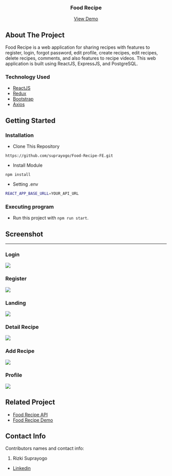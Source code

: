 
<h3 align="center">Food Recipe</h3>
<p align="center">
  <a href="https://rizki-suprayogo-learn-react-fe.vercel.app/">View Demo</a>
</p>

<!-- ABOUT THE PROJECT -->
## About The Project

Food Recipe is a web application for sharing recipes with features to register, login, forgot password, edit profile, create recipes, edit recipes, delete recipes, comments, and also features to  recipe videos. This web application is built using ReactJS, ExpressJS, and PostgreSQL.

### Technology Used
- [ReactJS](https://reactjs.org/)
- [Redux](https://redux.js.org/)
- [Bootstrap](https://getbootstrap.com/)
- [Axios](https://github.com/axios/axios)

 
<!-- GETTING STARTED -->
## Getting Started

### Installation
- Clone This Repository

`https://github.com/suprayogo/Food-Recipe-FE.git`

- Install Module

`npm install`

- Setting .env

```bash
REACT_APP_BASE_URLL=YOUR_API_URL
```

### Executing program

- Run this project with `npm run start`.

<!-- SCREENSHOT -->
## Screenshot
<hr>

### Login
<img src="./readme/ss-login.jpeg" />

### Register
<img src="./readme/ss-register.jpeg" />

### Landing
<img src="./readme/ss-landing.jpeg" />


### Detail Recipe
<img src="./readme/ss-detail.jpeg" />


### Add Recipe
<img src="./readme/ss-add.jpeg" />


### Profile
<img src="./readme/ss-profile.jpeg" />

<!-- RELATED PROJECT -->
## Related Project

- [Food Recipe API](https://github.com/suprayogo/pijar-food-be-new)
- [Food Recipe Demo](https://rizki-suprayogo-learn-react-fe.vercel.app/)

<!-- CONTACT INFO -->
## Contact Info

Contributors names and contact info:

1. Rizki Suprayogo

- [Linkedin](https://www.linkedin.com/in/rizki-suprayogo/)


